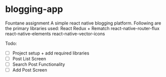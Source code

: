 # blogging-app
Fountane assignment
A simple react native blogging platform.
Following are the primary libraries used:
React Redux + Rematch
react-native-router-flux
react-native-elements
react-native-vector-icons

Todo:
- [ ] Project setup + add required libraries
- [ ] Post List Screen
- [ ] Search Post Functionality
- [ ] Add Post Screen
